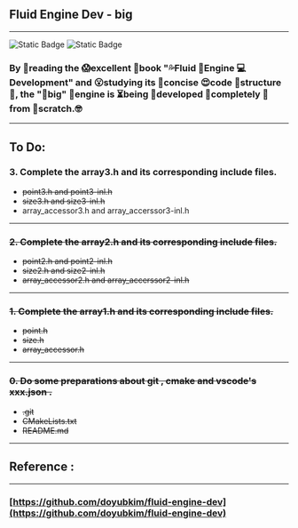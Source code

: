 ## Fluid Engine Dev - big
---
![Static Badge](https://img.shields.io/badge/language-c%2B%2B-green)
![Static Badge](https://img.shields.io/badge/license-N%2FA-red)


### By 👀reading the 😱excellent 📖book "💦Fluid 🤖Engine 💻Development" and 😮studying its 🥰concise 😍code 🤩structure💩,  the "🤪big" 🚀engine is ⏳being 🤠developed 🥱completely 🧐from 🥶scratch.🤓
---
## To Do:

### 3. Complete the array3.h and its corresponding include files.
+ ~~point3.h and point3-inl.h~~
+ ~~size3.h and size3-inl.h~~
+ array_accessor3.h and array_accerssor3-inl.h
---
### ~~2. Complete the  array2.h and its corresponding include files.~~
+ ~~point2.h and point2-inl.h~~
+ ~~size2.h and size2-inl.h~~
+ ~~array_accessor2.h and array_accerssor2-inl.h~~
---
### ~~1. Complete the  array1.h and its corresponding include files.~~
+ ~~point.h~~
+ ~~size.h~~ 
+ ~~array_accessor.h~~
---
### ~~0. Do some preparations about git , cmake and vscode's xxx.json .~~
+ ~~.git~~
+ ~~CMakeLists.txt~~
+ ~~README.md~~
---
## Reference :
---
### [https://github.com/doyubkim/fluid-engine-dev](https://github.com/doyubkim/fluid-engine-dev)